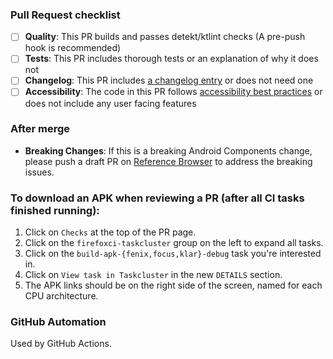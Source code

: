 

### Pull Request checklist
<!-- Before submitting the PR, please address each item -->
- [ ] **Quality**: This PR builds and passes detekt/ktlint checks (A pre-push hook is recommended)
- [ ] **Tests**: This PR includes thorough tests or an explanation of why it does not
- [ ] **Changelog**: This PR includes [a changelog entry](https://github.com/mozilla-mobile/firefox-android/blob/main/docs/changelog.md) or does not need one
- [ ] **Accessibility**: The code in this PR follows [accessibility best practices](https://github.com/mozilla-mobile/firefox-android/blob/main/docs/shared/android/accessibility_guide.md) or does not include any user facing features

### After merge
- **Breaking Changes**: If this is a breaking Android Components change, please push a draft PR on [Reference Browser](https://github.com/mozilla-mobile/reference-browser) to address the breaking issues.

### To download an APK when reviewing a PR (after all CI tasks finished running):
1. Click on `Checks` at the top of the PR page.
2. Click on the `firefoxci-taskcluster` group on the left to expand all tasks.
3. Click on the `build-apk-{fenix,focus,klar}-debug` task you're interested in.
4. Click on `View task in Taskcluster` in the new `DETAILS` section.
5. The APK links should be on the right side of the screen, named for each CPU architecture.

### GitHub Automation
<!-- Do not add anything below this line -->

Used by GitHub Actions.
